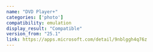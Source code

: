 ```yaml
---
name: "DVD Player+"
categories: ['photo']
compatibility: emulation
display_result: "Compatible"
version_from: "25.1"
link: https://apps.microsoft.com/detail/9nblggh4q76z
---
```

